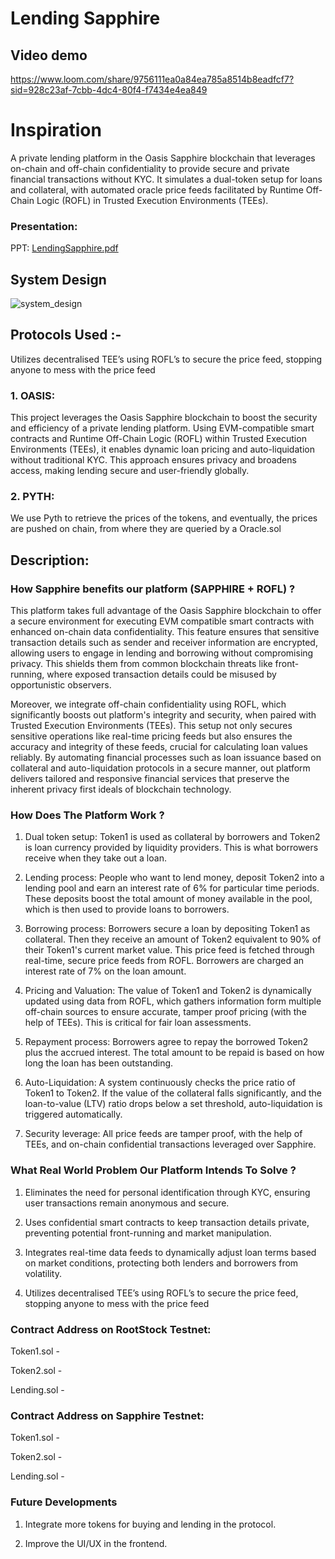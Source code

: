 
# Lending Sapphire

## Video demo

[https://www.loom.com/share/9756111ea0a84ea785a8514b8eadfcf7?sid=928c23af-7cbb-4dc4-80f4-f7434e4ea849
](https://www.loom.com/share/70a023c0110b4b1e9383c235023741cd?sid=01d5507f-3a59-4237-bd75-87fe3918cce6)

# Inspiration

A private lending platform in the Oasis Sapphire blockchain that leverages on-chain and off-chain confidentiality to provide secure and private financial transactions without KYC. It simulates a dual-token setup for loans and collateral, with automated oracle price feeds facilitated by Runtime Off-Chain Logic (ROFL) in Trusted Execution Environments (TEEs). 

### Presentation:
PPT: [LendingSapphire.pdf](https://github.com/user-attachments/files/17087821/LendingSapphire.pdf)


## System Design 
![system_design](https://github.com/user-attachments/assets/5e4b5b6e-3f47-43c5-8eb4-980cc94ca616)



## Protocols Used :-
Utilizes decentralised TEE’s using ROFL’s to secure the price feed, stopping anyone to mess with the price feed
### 1. OASIS: 
This project leverages the Oasis Sapphire blockchain to boost the security and efficiency of a private lending platform. Using EVM-compatible smart contracts and Runtime Off-Chain Logic (ROFL) within Trusted Execution Environments (TEEs), it enables dynamic loan pricing and auto-liquidation without traditional KYC. This approach ensures privacy and broadens access, making lending secure and user-friendly globally.

### 2. PYTH: 
We use Pyth to retrieve the prices of the tokens, and eventually, the prices are pushed on chain, from where they are queried by a Oracle.sol

## Description: 

### How Sapphire benefits our platform (SAPPHIRE + ROFL) ? 

This platform takes full advantage of the Oasis Sapphire blockchain to offer a secure environment for executing EVM compatible smart contracts with enhanced on-chain data confidentiality. This feature ensures that sensitive transaction details such as sender and receiver information are encrypted, allowing users to engage in lending and borrowing without compromising privacy. This shields them from common blockchain threats like front-running, where exposed transaction details could be misused by opportunistic observers.  

Moreover, we integrate off-chain confidentiality using ROFL, which significantly boosts out platform's integrity and security, when paired with Trusted Execution Environments (TEEs). This setup not only secures sensitive operations like real-time pricing feeds but also ensures the accuracy and integrity of these feeds, crucial for calculating loan values reliably. By automating financial processes such as loan issuance based on collateral and auto-liquidation protocols in a secure manner, out platform delivers tailored and responsive financial services that preserve the inherent privacy first ideals of blockchain technology.

### How Does The Platform Work ?

1. Dual token setup: Token1 is used as collateral by borrowers and Token2 is loan currency provided by liquidity providers. This is what borrowers receive when they take out a loan. 

2. Lending process: People who want to lend money, deposit Token2 into a lending pool and earn an interest rate of 6% for particular time periods. These deposits boost the total amount of money available in the pool, which is then used to provide loans to borrowers. 

3. Borrowing process: Borrowers secure a loan by depositing Token1 as collateral. Then they receive an amount of Token2 equivalent to 90% of their Token1's current market value. This price feed is fetched through real-time, secure price feeds from ROFL. Borrowers are charged an interest rate of 7% on the loan amount. 

4. Pricing and Valuation: The value of Token1 and Token2 is dynamically updated using data from ROFL, which gathers information form multiple off-chain sources to ensure accurate, tamper proof pricing (with the help of TEEs). This is critical for fair loan assessments. 

5. Repayment process: Borrowers agree to repay the borrowed Token2 plus the accrued interest. The total amount to be repaid is based on how long the loan has been outstanding. 

6. Auto-Liquidation: A system continuously checks the price ratio of Token1 to Token2. If the value of the collateral falls significantly, and the loan-to-value (LTV) ratio drops below a set threshold, auto-liquidation is triggered automatically. 

7. Security leverage: All price feeds are tamper proof, with the help of TEEs, and on-chain confidential transactions leveraged over Sapphire.

### What Real World Problem Our Platform Intends To Solve ? 

1. Eliminates the need for personal identification through KYC, ensuring user transactions remain anonymous and secure.

2. Uses confidential smart contracts to keep transaction details private, preventing potential front-running and market manipulation.

3. Integrates real-time data feeds to dynamically adjust loan terms based on market conditions, protecting both lenders and borrowers from volatility.

4. Utilizes decentralised TEE’s using ROFL’s to secure the price feed, stopping anyone to mess with the price feed

### Contract Address on RootStock Testnet:

Token1.sol - 

Token2.sol - 

Lending.sol - 

### Contract Address on Sapphire Testnet:

Token1.sol - 

Token2.sol - 

Lending.sol - 

### Future Developments

1. Integrate more tokens for buying and lending in the protocol.

2. Improve the UI/UX in the frontend.






